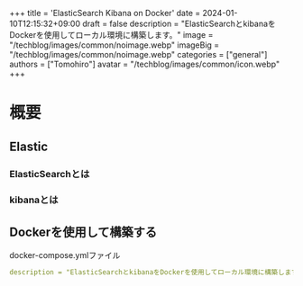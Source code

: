 +++
title = 'ElasticSearch Kibana on Docker'
date = 2024-01-10T12:15:32+09:00
draft = false
description = "ElasticSearchとkibanaをDockerを使用してローカル環境に構築します。"
image = "/techblog/images/common/noimage.webp"
imageBig = "/techblog/images/common/noimage.webp"
categories = ["general"]
authors = ["Tomohiro"]
avatar = "/techblog/images/common/icon.webp"
+++

# 概要

## Elastic
### ElasticSearchとは
### kibanaとは
## Dockerを使用して構築する

docker-compose.ymlファイル

```yaml
description = "ElasticSearchとkibanaをDockerを使用してローカル環境に構築します.description = "ElasticSearchとkibanaをDockerを使用してローカル環境に構築します

```
